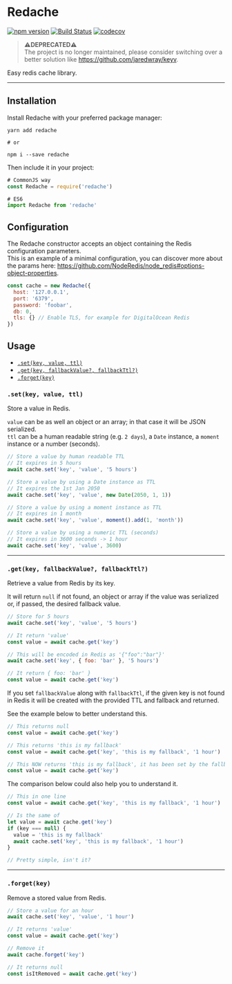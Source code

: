 # Redache

[![npm version](https://badge.fury.io/js/redache.svg)](https://badge.fury.io/js/redache)
[![Build Status](https://travis-ci.org/danilopolani/redache.svg?branch=master)](https://travis-ci.org/danilopolani/redache)
[![codecov](https://codecov.io/gh/danilopolani/redache/branch/master/graph/badge.svg)](https://codecov.io/gh/danilopolani/redache)

> ⚠️**DEPRECATED**⚠️  
> The project is no longer maintained, please consider switching over a better solution like https://github.com/jaredwray/keyv.  

Easy redis cache library.

----

## Installation

Install Redache with your preferred package manager:

```
yarn add redache

# or

npm i --save redache
```

Then include it in your project:

```js
# CommonJS way
const Redache = require('redache')

# ES6
import Redache from 'redache'
```

## Configuration
The Redache constructor accepts an object containing the Redis configuration parameters.  
This is an example of a minimal configuration, you can discover more about the params here: https://github.com/NodeRedis/node_redis#options-object-properties.

```js
const cache = new Redache({
  host: '127.0.0.1',
  port: '6379',
  password: 'foobar',
  db: 0,
  tls: {} // Enable TLS, for example for DigitalOcean Redis
})
```

## Usage

- [`.set(key, value, ttl)`](#setkey-value-ttl)
- [`.get(key, fallbackValue?, fallbackTtl?)`](#getkey-fallbackvalue-fallbackttl)
- [`.forget(key)`](#forgetkey)

### `.set(key, value, ttl)`
Store a value in Redis. 

`value` can be as well an object or an array; in that case it will be JSON serialized.  
`ttl` can be a human readable string (e.g. `2 days`), a `Date` instance, a `moment` instance or a number (seconds).

```js
// Store a value by human readable TTL
// It expires in 5 hours
await cache.set('key', 'value', '5 hours')

// Store a value by using a Date instance as TTL
// It expires the 1st Jan 2050
await cache.set('key', 'value', new Date(2050, 1, 1))

// Store a value by using a moment instance as TTL
// It expires in 1 month
await cache.set('key', 'value', moment().add(1, 'month'))

// Store a value by using a numeric TTL (seconds)
// It expires in 3600 seconds -> 1 hour
await cache.set('key', 'value', 3600)
```

---

### `.get(key, fallbackValue?, fallbackTtl?)`
Retrieve a value from Redis by its key.  

It will return `null` if not found, an object or array if the value was serialized or, if passed, the desired fallback value.

```js
// Store for 5 hours
await cache.set('key', 'value', '5 hours')

// It return 'value'
const value = await cache.get('key')

// This will be encoded in Redis as '{"foo":"bar"}'
await cache.set('key', { foo: 'bar' }, '5 hours')

// It return { foo: 'bar' }
const value = await cache.get('key')
```

If you set `fallbackValue` along with `fallbackTtl`, if the given key is not found in Redis it will be created with the provided TTL and fallback and returned.  

See the example below to better understand this.

```js
// This returns null
const value = await cache.get('key')

// This returns 'this is my fallback'
const value = await cache.get('key', 'this is my fallback', '1 hour')

// This NOW returns 'this is my fallback', it has been set by the fallback above with a TTL of 3600 (1 hour)
const value = await cache.get('key')
```

The comparison below could also help you to understand it.

```js
// This in one line
const value = await cache.get('key', 'this is my fallback', '1 hour')

// Is the same of
let value = await cache.get('key')
if (key === null) {
  value = 'this is my fallback'
  await cache.set('key', 'this is my fallback', '1 hour')
}

// Pretty simple, isn't it?
```

---

### `.forget(key)`
Remove a stored value from Redis. 

```js
// Store a value for an hour
await cache.set('key', 'value', '1 hour')

// It returns 'value'
const value = await cache.get('key')

// Remove it
await cache.forget('key')

// It returns null
const isItRemoved = await cache.get('key')
```

